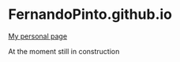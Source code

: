 FernandoPinto.github.io
=======================

[My personal page](FernandoPinto.github.io)

At the moment still in construction
